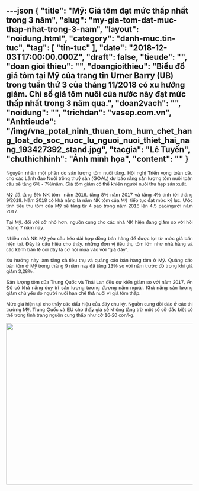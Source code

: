 ---json
{
    "title": "Mỹ: Giá tôm đạt mức thấp nhất trong 3 năm",
    "slug": "my-gia-tom-dat-muc-thap-nhat-trong-3-nam",
    "layout": "noidung.html",
    "category": "danh-muc.tin-tuc",
    "tag": [
        "tin-tuc"
    ],
    "date": "2018-12-03T17:00:00.000Z",
    "draft": false,
    "tieude": "",
    "doan gioi thieu": "",
    "doangioithieu": "Biểu đồ giá tôm tại Mỹ của trang tin Urner Barry (UB) trong tuần thứ 3 của tháng 11/2018 có xu hướng giảm. Chỉ số giá tôm nuôi của nước này đạt mức thấp nhất trong 3 năm qua.",
    "doan2vach": "",
    "noidung": "",
    "trichdan": "vasep.com.vn",
    "Anhtieude": "/img/vna_potal_ninh_thuan_tom_hum_chet_hang_loat_do_soc_nuoc_lu_nguoi_nuoi_thiet_hai_nang_193427392_stand.jpg",
    "tacgia": "Lê Tuyến",
    "chuthichhinh": "Ảnh minh họa",
    "__content__": ""
}
---
<p style="margin-left:0in; margin-right:0in; text-align:justify"><span style="font-size:13px"><span style="color:#1b1b1b"><span style="font-family:Arial"><span style="background-color:#ffffff"><span style="font-size:10pt">Nguy&ecirc;n nh&acirc;n một phần do sản lượng t&ocirc;m nu&ocirc;i tăng. Hội nghị Triển vọng to&agrave;n cầu cho c&aacute;c L&atilde;nh đạo Nu&ocirc;i trồng thuỷ sản (GOAL) dự b&aacute;o rằng sản lượng t&ocirc;m nu&ocirc;i to&agrave;n cầu sẽ tăng 6% - 7%/năm. Gi&aacute; t&ocirc;m giảm c&oacute; thể khiến người nu&ocirc;i thu hẹp sản xuất.</span></span></span></span></span></p>

<p style="margin-left:0in; margin-right:0in; text-align:justify"><span style="font-size:13px"><span style="color:#1b1b1b"><span style="font-family:Arial"><span style="background-color:#ffffff"><span style="font-size:10pt">Mỹ đ&atilde; tăng 5% NK t&ocirc;m&nbsp; năm 2016, tăng 8% năm 2017 v&agrave; tăng 4% t&iacute;nh tới th&aacute;ng 9/2018. Năm 2018 c&oacute; khả năng l&agrave; năm NK t&ocirc;m của Mỹ&nbsp; tiếp tục đạt mức kỷ lục. Ước t&iacute;nh ti&ecirc;u thụ t&ocirc;m của Mỹ sẽ tăng từ 4 pao trong năm 2016 l&ecirc;n 4,5 pao/người năm 2017.</span></span></span></span></span></p>

<p style="margin-left:0in; margin-right:0in; text-align:justify"><span style="font-size:13px"><span style="color:#1b1b1b"><span style="font-family:Arial"><span style="background-color:#ffffff"><span style="font-size:10pt">Tại Mỹ, đối với cỡ nhỏ hơn, nguồn cung cho c&aacute;c nh&agrave; NK hiện đang giảm so với hồi th&aacute;ng 7 năm nay.</span></span></span></span></span></p>

<p style="margin-left:0in; margin-right:0in; text-align:justify"><span style="font-size:13px"><span style="color:#1b1b1b"><span style="font-family:Arial"><span style="background-color:#ffffff"><span style="font-size:10pt">Nhiều nh&agrave; NK Mỹ y&ecirc;u cầu k&eacute;o d&agrave;i hợp đồng b&aacute;n h&agrave;ng để được lợi từ mức gi&aacute; b&aacute;n hiện tại. Đ&acirc;y l&agrave; dấu hiệu cho thấy, những đơn vị ti&ecirc;u thụ t&ocirc;m lớn như nh&agrave; h&agrave;ng v&agrave; c&aacute;c k&ecirc;nh b&aacute;n lẻ coi đ&acirc;y l&agrave; cơ hội mua v&agrave;o với &ldquo;gi&aacute; đ&aacute;y&rdquo;.</span></span></span></span></span></p>

<p style="margin-left:0in; margin-right:0in; text-align:justify"><span style="font-size:13px"><span style="color:#1b1b1b"><span style="font-family:Arial"><span style="background-color:#ffffff"><span style="font-size:10pt">Xu hướng n&agrave;y l&agrave;m tăng cả ti&ecirc;u thụ v&agrave; quảng c&aacute;o b&aacute;n h&agrave;ng t&ocirc;m ở Mỹ. Quảng c&aacute;o b&aacute;n t&ocirc;m ở Mỹ trong th&aacute;ng 9 năm nay đ&atilde; tăng 13% so với năm trước đ&oacute; trong khi gi&aacute; giảm 3,28%.</span></span></span></span></span></p>

<p style="margin-left:0in; margin-right:0in; text-align:justify"><span style="font-size:13px"><span style="color:#1b1b1b"><span style="font-family:Arial"><span style="background-color:#ffffff"><span style="font-size:10pt">Sản lượng t&ocirc;m của Trung Quốc v&agrave; Th&aacute;i Lan đều dự kiến giảm so với năm 2017, Ấn Độ c&oacute; khả năng duy tr&igrave; sản lượng tương đương năm ngo&aacute;i. Khả năng sản lượng giảm chủ yếu do người nu&ocirc;i hạn chế thả nu&ocirc;i v&igrave; gi&aacute; t&ocirc;m thấp.</span></span></span></span></span></p>

<p style="margin-left:0in; margin-right:0in; text-align:justify"><span style="font-size:13px"><span style="color:#1b1b1b"><span style="font-family:Arial"><span style="background-color:#ffffff"><span style="font-size:10pt">Mức gi&aacute; hiện tại cho thấy c&aacute;c dấu hiệu của đ&aacute;y chu kỳ. Nguồn cung dồi d&agrave;o ở c&aacute;c thị trường Mỹ, Trung Quốc v&agrave; EU cho thấy gi&aacute; sẽ kh&ocirc;ng tăng trừ một số cỡ đặc biệt c&oacute; thể trong t&igrave;nh trạng nguồn cung thấp như cỡ 16-20 con/kg.</span></span></span></span></span></p>

<p style="margin-left:0in; margin-right:0in; text-align:center"><span style="font-size:13px"><span style="color:#1b1b1b"><span style="font-family:Arial"><span style="background-color:#ffffff"><span style="font-size:10pt"><img alt="" src="http://vasep.com.vn/Uploads/image/PublicFile/image/Thu/vf18/HT1/My.jpg" style="height:437px; width:600px" /></span></span></span></span></span></p>
